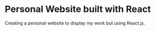 # Personal Website built with React

Creating a personal website to display my work but using React.js.